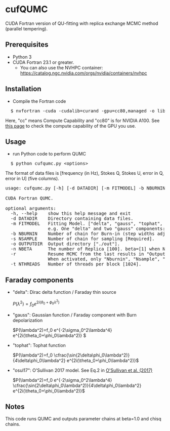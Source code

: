 # cufQUMC
CUDA Fortran version of QU-fitting with replica exchange MCMC method (parallel tempering).

## Prerequisites
* Python 3
* CUDA Fortran 23.1 or greater.
  * You can also use the NVHPC container: https://catalog.ngc.nvidia.com/orgs/nvidia/containers/nvhpc

## Installation
* Compile the Fortran code
<pre>
  $ nvfortran -cuda -cudalib=curand -gpu=cc80,managed -o libcufqumc libcufqumc.f90
</pre>
Here, "cc" means Compute Capability and "cc80" is for NVIDIA A100. See [this page](https://developer.nvidia.com/cuda-gpus) to check the compute capability of the GPU you use.

## Usage
* run Python code to perform QUMC
<pre>
  $ python cufqumc.py <span><</span>options<span>></span>
</pre>
The format of data files is [frequency (in Hz), Stokes Q, Stokes U, error in Q, error in U] (five columns).
<pre>
usage: cufqumc.py [-h] [-d DATADIR] [-m FITMODEL] -b NBURNIN -s NSAMPLE [-o OUTPUTDIR] [-n NBETA] [-r] [-t NTHREADS]

CUDA Fortran QUMC.

optional arguments:
  -h, --help    show this help message and exit
  -d DATADIR    Directory containing data files.
  -m FITMODEL   Fitting Model. ["delta", "gauss", "tophat", "osul17"] are available.
                e.g. One "delta" and two "gauss" components: -m="{'delta':1,'gauss':2}".
  -b NBURNIN    Number of chain for Burn-in (step widths adjustment) [Required].
  -s NSAMPLE    Number of chain for sampling [Required].
  -o OUTPUTDIR  Output directory ["./out"].
  -n NBETA      The number of Replica [100]. beta=[1] when Nbeta=1.
  -r            Resume MCMC from the last results in "OutputDir" directory [False]. 
                When activated, only "Nburnin", "Nsample", "OutputDir" and "Nthreads" are needed to specify.
  -t NTHREADS   Number of threads per block [1024].
</pre>

## Faraday components
* "delta": Dirac delta function / Faraday thin source

  $P(\lambda^2)=f_0 e^{2i(\theta_0+\phi_0\lambda^2)}$
* "gauss": Gaussian function / Faraday component with Burn depolarization

  $P(\lambda^2)=f_0 e^{-2\sigma_0^2\lambda^4} e^{2i(\theta_0+\phi_0\lambda^2)} $
* "tophat": Tophat function

  $P(\lambda^2)=f_0 \cfrac{\sin(2\delta\phi_0\lambda^2)}{4\delta\phi_0\lambda^2} e^{2i(\theta_0+\phi_0\lambda^2)}$
* "osul17": O'Sullivan 2017 model. See Eq.2 in [O'Sullivan et al. (2017)](https://ui.adsabs.harvard.edu/abs/2017MNRAS.469.4034O/abstract)

  $P(\lambda^2)=f_0 e^{-2\sigma_0^2\lambda^4} \cfrac{\sin(2\delta\phi_0\lambda^2)}{4\delta\phi_0\lambda^2} e^{2i(\theta_0+\phi_0\lambda^2)}$

## Notes
This code runs QUMC and outputs parameter chains at beta=1.0 and chisq chains.
